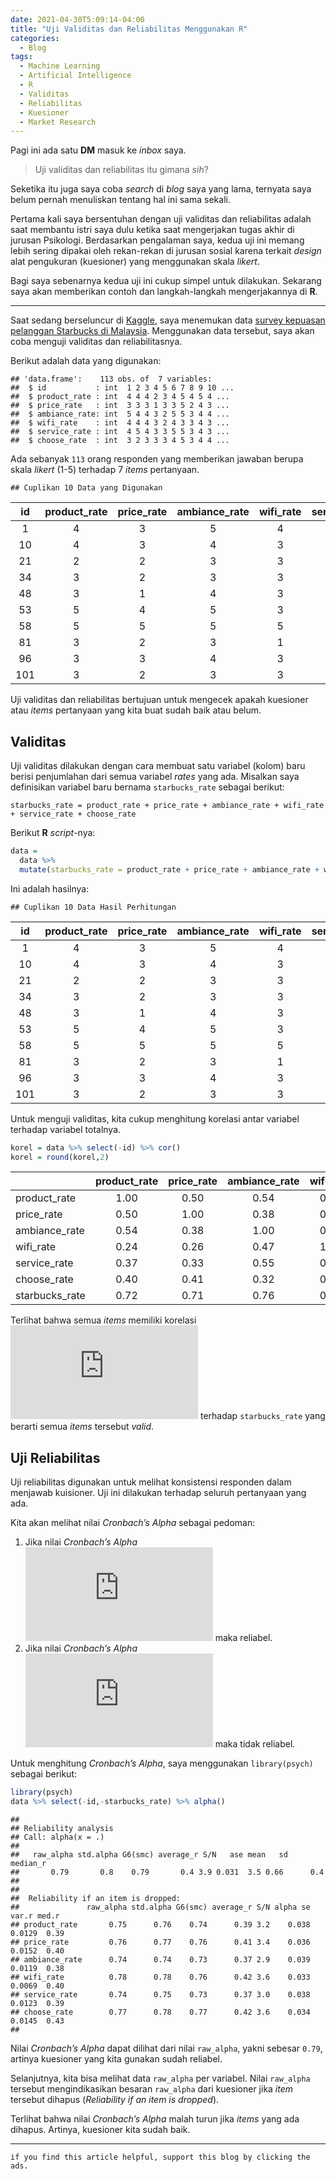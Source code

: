```yaml
---
date: 2021-04-30T5:09:14-04:00
title: "Uji Validitas dan Reliabilitas Menggunakan R"
categories:
  - Blog
tags:
  - Machine Learning
  - Artificial Intelligence
  - R
  - Validitas
  - Reliabilitas
  - Kuesioner
  - Market Research
---
```



Pagi ini ada satu **DM** masuk ke *inbox* saya.

> Uji validitas dan reliabilitas itu gimana *sih*?

Seketika itu juga saya coba *search* di *blog* saya yang lama, ternyata
saya belum pernah menuliskan tentang hal ini sama sekali.

Pertama kali saya bersentuhan dengan uji validitas dan reliabilitas
adalah saat membantu istri saya dulu ketika saat mengerjakan tugas akhir
di jurusan Psikologi. Berdasarkan pengalaman saya, kedua uji ini memang
lebih sering dipakai oleh rekan-rekan di jurusan sosial karena terkait
*design* alat pengukuran (kuesioner) yang menggunakan skala *likert*.

Bagi saya sebenarnya kedua uji ini cukup simpel untuk dilakukan.
Sekarang saya akan memberikan contoh dan langkah-langkah mengerjakannya
di **R**.

------------------------------------------------------------------------

Saat sedang berseluncur di [Kaggle](https://www.kaggle.com/), saya
menemukan data [survey kepuasan pelanggan Starbucks di
Malaysia](https://www.kaggle.com/mahirahmzh/starbucks-customer-retention-malaysia-survey).
Menggunakan data tersebut, saya akan coba menguji validitas dan
reliabilitasnya.

Berikut adalah data yang digunakan:

    ## 'data.frame':    113 obs. of  7 variables:
    ##  $ id           : int  1 2 3 4 5 6 7 8 9 10 ...
    ##  $ product_rate : int  4 4 4 2 3 4 5 4 5 4 ...
    ##  $ price_rate   : int  3 3 3 1 3 3 5 2 4 3 ...
    ##  $ ambiance_rate: int  5 4 4 3 2 5 5 3 4 4 ...
    ##  $ wifi_rate    : int  4 4 4 3 2 4 3 3 4 3 ...
    ##  $ service_rate : int  4 5 4 3 3 5 5 3 4 3 ...
    ##  $ choose_rate  : int  3 2 3 3 3 4 5 3 4 4 ...

Ada sebanyak `113` orang responden yang memberikan jawaban berupa skala
*likert* (1-5) terhadap 7 *items* pertanyaan.

    ## Cuplikan 10 Data yang Digunakan

| id  | product\_rate | price\_rate | ambiance\_rate | wifi\_rate | service\_rate | choose\_rate |
|:---:|:-------------:|:-----------:|:--------------:|:----------:|:-------------:|:------------:|
|  1  |       4       |      3      |       5        |     4      |       4       |      3       |
| 10  |       4       |      3      |       4        |     3      |       3       |      4       |
| 21  |       2       |      2      |       3        |     3      |       4       |      3       |
| 34  |       3       |      2      |       3        |     3      |       4       |      3       |
| 48  |       3       |      1      |       4        |     3      |       3       |      2       |
| 53  |       5       |      4      |       5        |     3      |       5       |      5       |
| 58  |       5       |      5      |       5        |     5      |       5       |      5       |
| 81  |       3       |      2      |       3        |     1      |       3       |      3       |
| 96  |       3       |      3      |       4        |     3      |       3       |      4       |
| 101 |       3       |      2      |       3        |     3      |       3       |      3       |

Uji validitas dan reliabilitas bertujuan untuk mengecek apakah kuesioner
atau *items* pertanyaan yang kita buat sudah baik atau belum.

## Validitas

Uji validitas dilakukan dengan cara membuat satu variabel (kolom) baru
berisi penjumlahan dari semua variabel *rates* yang ada. Misalkan saya
definisikan variabel baru bernama `starbucks_rate` sebagai berikut:

    starbucks_rate = product_rate + price_rate + ambiance_rate + wifi_rate + service_rate + choose_rate

Berikut **R** *script*-nya:

``` r
data = 
  data %>% 
  mutate(starbucks_rate = product_rate + price_rate + ambiance_rate + wifi_rate + service_rate + choose_rate)
```

Ini adalah hasilnya:

    ## Cuplikan 10 Data Hasil Perhitungan

| id  | product\_rate | price\_rate | ambiance\_rate | wifi\_rate | service\_rate | choose\_rate | starbucks\_rate |
|:---:|:-------------:|:-----------:|:--------------:|:----------:|:-------------:|:------------:|:---------------:|
|  1  |       4       |      3      |       5        |     4      |       4       |      3       |       23        |
| 10  |       4       |      3      |       4        |     3      |       3       |      4       |       21        |
| 21  |       2       |      2      |       3        |     3      |       4       |      3       |       17        |
| 34  |       3       |      2      |       3        |     3      |       4       |      3       |       18        |
| 48  |       3       |      1      |       4        |     3      |       3       |      2       |       16        |
| 53  |       5       |      4      |       5        |     3      |       5       |      5       |       27        |
| 58  |       5       |      5      |       5        |     5      |       5       |      5       |       30        |
| 81  |       3       |      2      |       3        |     1      |       3       |      3       |       15        |
| 96  |       3       |      3      |       4        |     3      |       3       |      4       |       20        |
| 101 |       3       |      2      |       3        |     3      |       3       |      3       |       17        |

Untuk menguji validitas, kita cukup menghitung korelasi antar variabel
terhadap variabel totalnya.

``` r
korel = data %>% select(-id) %>% cor() 
korel = round(korel,2)
```

|                 | product\_rate | price\_rate | ambiance\_rate | wifi\_rate | service\_rate | choose\_rate | starbucks\_rate |
|:----------------|:-------------:|:-----------:|:--------------:|:----------:|:-------------:|:------------:|:---------------:|
| product\_rate   |     1.00      |    0.50     |      0.54      |    0.24    |     0.37      |     0.40     |      0.72       |
| price\_rate     |     0.50      |    1.00     |      0.38      |    0.26    |     0.33      |     0.41     |      0.71       |
| ambiance\_rate  |     0.54      |    0.38     |      1.00      |    0.47    |     0.55      |     0.32     |      0.76       |
| wifi\_rate      |     0.24      |    0.26     |      0.47      |    1.00    |     0.56      |     0.22     |      0.64       |
| service\_rate   |     0.37      |    0.33     |      0.55      |    0.56    |     1.00      |     0.40     |      0.74       |
| choose\_rate    |     0.40      |    0.41     |      0.32      |    0.22    |     0.40      |     1.00     |      0.67       |
| starbucks\_rate |     0.72      |    0.71     |      0.76      |    0.64    |     0.74      |     0.67     |      1.00       |

Terlihat bahwa semua *items* memiliki korelasi
![&gt;0.5](https://latex.codecogs.com/png.latex?%3E0.5 ">0.5") terhadap `starbucks_rate` yang
berarti semua *items* tersebut *valid*.

## Uji Reliabilitas

Uji reliabilitas digunakan untuk melihat konsistensi responden dalam
menjawab kuisioner. Uji ini dilakukan terhadap seluruh pertanyaan yang
ada.

Kita akan melihat nilai *Cronbach’s Alpha* sebagai pedoman:

1.  Jika nilai *Cronbach’s Alpha*
    ![&gt; 0.60](https://latex.codecogs.com/png.latex?%3E%200.60 "> 0.60")
    maka reliabel.
2.  Jika nilai *Cronbach’s Alpha*
    ![&lt; 0.60](https://latex.codecogs.com/png.latex?%3C%200.60 "< 0.60")
    maka tidak reliabel.

Untuk menghitung *Cronbach’s Alpha*, saya menggunakan `library(psych)`
sebagai berikut:

``` r
library(psych)
data %>% select(-id,-starbucks_rate) %>% alpha()
```

    ## 
    ## Reliability analysis   
    ## Call: alpha(x = .)
    ## 
    ##   raw_alpha std.alpha G6(smc) average_r S/N   ase mean   sd median_r
    ##       0.79       0.8    0.79       0.4 3.9 0.031  3.5 0.66      0.4
    ## 
    ## 
    ##  Reliability if an item is dropped:
    ##               raw_alpha std.alpha G6(smc) average_r S/N alpha se  var.r med.r
    ## product_rate       0.75      0.76    0.74      0.39 3.2    0.038 0.0129  0.39
    ## price_rate         0.76      0.77    0.76      0.41 3.4    0.036 0.0152  0.40
    ## ambiance_rate      0.74      0.74    0.73      0.37 2.9    0.039 0.0119  0.38
    ## wifi_rate          0.78      0.78    0.76      0.42 3.6    0.033 0.0069  0.40
    ## service_rate       0.74      0.75    0.73      0.37 3.0    0.038 0.0123  0.39
    ## choose_rate        0.77      0.78    0.77      0.42 3.6    0.034 0.0145  0.43
    ## 
    

Nilai *Cronbach’s Alpha* dapat dilihat dari nilai `raw_alpha`, yakni
sebesar `0.79`, artinya kuesioner yang kita gunakan sudah reliabel.

Selanjutnya, kita bisa melihat data `raw_alpha` per variabel. Nilai
`raw_alpha` tersebut mengindikasikan besaran `raw_alpha` dari kuesioner
jika *item* tersebut dihapus (*Reliability if an item is dropped*).

Terlihat bahwa nilai *Cronbach’s Alpha* malah turun jika *items* yang ada dihapus. Artinya, kuesioner kita sudah baik.

------------------------------------------------------------------------

`if you find this article helpful, support this blog by clicking the ads.`
